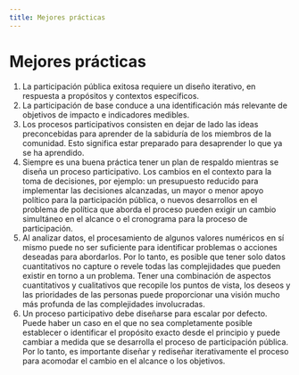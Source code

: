 ```yaml
---
title: Mejores prácticas
---
```


# Mejores prácticas

1. La participación pública exitosa requiere un diseño iterativo, en respuesta a propósitos y contextos específicos.
2. La participación de base conduce a una identificación más relevante de objetivos de impacto e indicadores medibles.
3. Los procesos participativos consisten en dejar de lado las ideas preconcebidas para aprender de la sabiduría de los miembros de la comunidad. Esto significa estar preparado para desaprender lo que ya se ha aprendido.
4. Siempre es una buena práctica tener un plan de respaldo mientras se diseña un proceso participativo. Los cambios en el contexto para la toma de decisiones, por ejemplo: un presupuesto reducido para implementar las decisiones alcanzadas, un mayor o menor apoyo político para la participación pública, o nuevos desarrollos en el problema de política que aborda el proceso pueden exigir un cambio simultáneo en el alcance o el cronograma para la proceso de participación.
5. Al analizar datos, el procesamiento de algunos valores numéricos en sí mismo puede no ser suficiente para identificar problemas o acciones deseadas para abordarlos. Por lo tanto, es posible que tener solo datos cuantitativos no capture o revele todas las complejidades que pueden existir en torno a un problema. Tener una combinación de aspectos cuantitativos y cualitativos que recopile los puntos de vista, los deseos y las prioridades de las personas puede proporcionar una visión mucho más profunda de las complejidades involucradas.
6. Un proceso participativo debe diseñarse para escalar por defecto. Puede haber un caso en el que no sea completamente posible establecer o identificar el propósito exacto desde el principio y puede cambiar a medida que se desarrolla el proceso de participación pública. Por lo tanto, es importante diseñar y rediseñar iterativamente el proceso para acomodar el cambio en el alcance o los objetivos.
